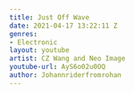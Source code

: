 ```yaml
---
title: Just Off Wave
date: 2021-04-17 13:22:11 Z
genres:
- Electronic
layout: youtube
artist: CZ Wang and Neo Image
youtube-url: AyS6o02u0OQ
author: Johannriderfromrohan
---
```


